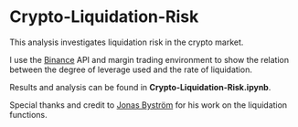 # Crypto-Liquidation-Risk

This analysis investigates liquidation risk in the crypto market.

I use the [Binance](https://www.binance.com/en/register?ref=35587056) API and margin trading environment to show the relation between the degree of leverage used and the rate of liquidation.

Results and analysis can be found in **Crypto-Liquidation-Risk.ipynb**.

Special thanks and credit to [Jonas Byström](https://gist.github.com/highfestiva/b71e76f51eed84d56c1be8ebbcc286b5) for his work on the liquidation functions.

